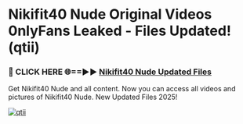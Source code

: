 # Nikifit40 Nude Original Videos 0nlyFans Leaked - Files Updated! (qtii)

<h3>🔴 CLICK HERE 🌐==►► <a href="https://tinyurl.com/52m3yx9h" rel="nofollow">Nikifit40 Nude Updated Files</a></h3>

Get Nikifit40 Nude and all content. Now you can access all videos and pictures of Nikifit40 Nude. New Updated Files 2025!

[![qtii](https://i.imgur.com/TnHtlc8.gif)](https://tinyurl.com/52m3yx9h)
